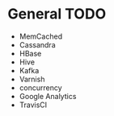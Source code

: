 # General TODO
* MemCached
* Cassandra
* HBase
* Hive
* Kafka
* Varnish
* concurrency
* Google Analytics
* TravisCI
